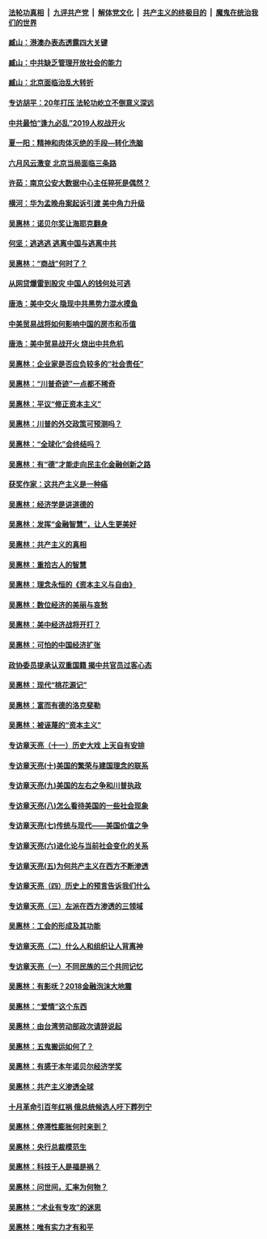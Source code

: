 ####  [法轮功真相](../../../../basic/blob/master/README.md?t=09301626) &nbsp;|&nbsp; [九评共产党](../../../../9ping.md/blob/master/README.md?t=09301626) &nbsp;|&nbsp; [解体党文化](../../../../jtdwh.md/blob/master/README.md?t=09301626)  &nbsp;|&nbsp; [共产主义的终极目的](../../../../gczydzjmd.md/blob/master/README.md?t=09301626) &nbsp;|&nbsp; [魔鬼在统治我们的世界](../../../../mgztzwmdsj.md/blob/master/README.md?t=09301626) 

#### [臧山：港澳办表态透露四大关键](../pages/nsc423/n11421628.md?t=09301626) 

#### [臧山：中共缺乏管理开放社会的能力](../pages/nsc423/n11407457.md?t=09301626) 

#### [臧山：北京面临治乱大转折](../pages/nsc423/n11406895.md?t=09301626) 

#### [专访胡平：20年打压 法轮功屹立不倒意义深远](../pages/nsc423/n11398800.md?t=09301626) 

#### [中共最怕“逢九必乱”2019人权战开火](../pages/nsc423/n11385248.md?t=09301626) 

#### [夏一阳：精神和肉体灭绝的手段—转化洗脑](../pages/nsc423/n11368250.md?t=09301626) 

#### [六月风云激变 北京当局面临三条路](../pages/nsc423/n11313668.md?t=09301626) 

#### [许茹：南京公安大数据中心主任猝死是偶然？](../pages/nsc423/n11064744.md?t=09301626) 

#### [横河：华为孟晚舟案起诉引渡 美中角力升级](../pages/nsc423/n11027230.md?t=09301626) 

#### [吴惠林：诺贝尔奖让海耶克翻身](../pages/nsc423/n10890049.md?t=09301626) 

#### [何坚：逃逃逃 逃离中国与逃离中共](../pages/nsc423/n10592891.md?t=09301626) 

#### [吴惠林：“商战”何时了？](../pages/nsc423/n10573558.md?t=09301626) 

#### [从网贷爆雷到股灾 中国人的钱何处可逃](../pages/nsc423/n10572800.md?t=09301626) 

#### [唐浩：美中交火 隐现中共黑势力混水摸鱼](../pages/nsc423/n10544040.md?t=09301626) 

#### [中美贸易战将如何影响中国的房市和币值](../pages/nsc423/n10543697.md?t=09301626) 

#### [唐浩：美中贸易战开火 烧出中共危机](../pages/nsc423/n10540126.md?t=09301626) 

#### [吴惠林：企业家是否应负较多的“社会责任”](../pages/nsc423/n10535022.md?t=09301626) 

#### [吴惠林：“川普奇迹”一点都不稀奇](../pages/nsc423/n10512808.md?t=09301626) 

#### [吴惠林：平议“修正资本主义”](../pages/nsc423/n10495724.md?t=09301626) 

#### [吴惠林：川普的外交政策可预测吗？](../pages/nsc423/n10462387.md?t=09301626) 

#### [吴惠林：“全球化”会终结吗？](../pages/nsc423/n10452838.md?t=09301626) 

#### [吴惠林：有“德”才能走向民主化金融创新之路](../pages/nsc423/n10432292.md?t=09301626) 

#### [获奖作家：这共产主义是一种癌](../pages/nsc423/n10431541.md?t=09301626) 

#### [吴惠林：经济学是讲道德的](../pages/nsc423/n10398014.md?t=09301626) 

#### [吴惠林：发挥“金融智慧”，让人生更美好](../pages/nsc423/n10375019.md?t=09301626) 

#### [吴惠林：共产主义的真相](../pages/nsc423/n10351394.md?t=09301626) 

#### [吴惠林：重拾古人的智慧](../pages/nsc423/n10337691.md?t=09301626) 

#### [吴惠林：理念永恒的《资本主义与自由》](../pages/nsc423/n10316274.md?t=09301626) 

#### [吴惠林：数位经济的美丽与哀愁](../pages/nsc423/n10292946.md?t=09301626) 

#### [吴惠林：美中经济战将开打？](../pages/nsc423/n10258825.md?t=09301626) 

#### [吴惠林：可怕的中国经济扩张](../pages/nsc423/n10219147.md?t=09301626) 

#### [政协委员提承认双重国籍 揭中共官员过客心态](../pages/nsc423/n10208809.md?t=09301626) 

#### [吴惠林：现代“桃花源记”](../pages/nsc423/n10185234.md?t=09301626) 

#### [吴惠林：富而有德的洛克斐勒](../pages/nsc423/n10142264.md?t=09301626) 

#### [吴惠林：被诬蔑的“资本主义”](../pages/nsc423/n10124816.md?t=09301626) 

#### [专访章天亮（十一）历史大戏 上天自有安排](../pages/nsc423/n10094905.md?t=09301626) 

#### [专访章天亮(十)美国的繁荣与建国理念的联系](../pages/nsc423/n10094899.md?t=09301626) 

#### [专访章天亮(九)美国的左右之争和川普执政](../pages/nsc423/n10094889.md?t=09301626) 

#### [专访章天亮(八)怎么看待美国的一些社会现象](../pages/nsc423/n10094857.md?t=09301626) 

#### [专访章天亮(七)传统与现代——美国价值之争](../pages/nsc423/n10093140.md?t=09301626) 

#### [专访章天亮(六)进化论与当前社会变化的关系](../pages/nsc423/n10092036.md?t=09301626) 

#### [专访章天亮(五)为何共产主义在西方不断渗透](../pages/nsc423/n10083620.md?t=09301626) 

#### [专访章天亮（四）历史上的预言告诉我们什么](../pages/nsc423/n10083606.md?t=09301626) 

#### [专访章天亮（三）左派在西方渗透的三领域](../pages/nsc423/n10081115.md?t=09301626) 

#### [吴惠林：工会的形成及其功能](../pages/nsc423/n10080633.md?t=09301626) 

#### [专访章天亮（二）什么人和组织让人背离神](../pages/nsc423/n10076637.md?t=09301626) 

#### [专访章天亮（一）不同民族的三个共同记忆](../pages/nsc423/n10074188.md?t=09301626) 

#### [吴惠林：有影呒？2018金融泡沫大地震](../pages/nsc423/n10040534.md?t=09301626) 

#### [吴惠林：“爱情”这个东西](../pages/nsc423/n10019423.md?t=09301626) 

#### [吴惠林：由台湾劳动部政次请辞说起](../pages/nsc423/n9979679.md?t=09301626) 

#### [吴惠林：五鬼搬运如何了？](../pages/nsc423/n9925338.md?t=09301626) 

#### [吴惠林：有感于本年诺贝尔经济学奖](../pages/nsc423/n9871883.md?t=09301626) 

#### [吴惠林：共产主义渗透全球](../pages/nsc423/n9812748.md?t=09301626) 

#### [十月革命引百年红祸 俄总统候选人吁下葬列宁](../pages/nsc423/n9810182.md?t=09301626) 

#### [吴惠林：停滞性膨胀何时来到？](../pages/nsc423/n9764136.md?t=09301626) 

#### [吴惠林：央行总裁模范生](../pages/nsc423/n9728134.md?t=09301626) 

#### [吴惠林：科技于人是福是祸？](../pages/nsc423/n9672982.md?t=09301626) 

#### [吴惠林：问世间，汇率为何物？](../pages/nsc423/n9621788.md?t=09301626) 

#### [吴惠林：“术业有专攻”的迷思](../pages/nsc423/n9580363.md?t=09301626) 

#### [吴惠林：唯有实力才有和平](../pages/nsc423/n9529599.md?t=09301626) 

